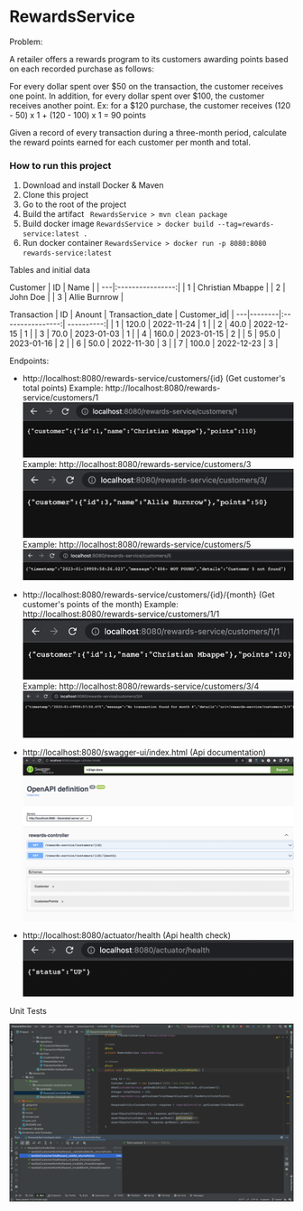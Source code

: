 # RewardsService
 Problem:

A retailer offers a rewards program to its customers awarding points based on each recorded purchase as follows:

For every dollar spent over $50 on the transaction, the customer receives one point.
In addition, for every dollar spent over $100, the customer receives another point.
Ex: for a $120 purchase, the customer receives
(120 - 50) x 1 + (120 - 100) x 1 = 90 points

Given a record of every transaction during a three-month period, calculate the reward points earned for each customer per month and total. 

### How to run this project
1. Download and install Docker & Maven
2. Clone this project
3. Go to the root of the project
4. Build the artifact
`` RewardsService > mvn clean package``
5. Build docker image
`` RewardsService > docker build --tag=rewards-service:latest . ``
6. Run docker container
`` RewardsService > docker run -p 8080:8080 rewards-service:latest ``

Tables and initial data

Customer
| ID | Name             |
| ---|:----------------:|
| 1  | Christian Mbappe |
| 2  | John Doe         |
| 3  | Allie Burnrow    |

Transaction
| ID | Anount | Transaction_date | Customer_id|
| ---|--------|:----------------:| ----------:|
| 1  | 120.0	 | 2022-11-24	      | 1          |
|	2  | 40.0	  | 2022-12-15	      | 1          |
| 3	 | 70.0	  | 2023-01-03       |	1          |
| 4	 | 160.0 	| 2023-01-15       |	2          |
| 5	 | 95.0	  | 2023-01-16       |	2          |
| 6	 | 50.0	  | 2022-11-30       |	3          |
| 7  |	100.0	 | 2022-12-23       |	3          |



Endpoints:
- http://localhost:8080/rewards-service/customers/{id} (Get customer's total points)
Example: http://localhost:8080/rewards-service/customers/1
  ![Total points Customer 1 ](assets/total_points_customer_1.png?raw=true "Total points Customer 1")
  Example: http://localhost:8080/rewards-service/customers/3
  ![Total points Customer 3 ](assets/total_points_customer_3.png?raw=true "Total points Customer 3")
  Example: http://localhost:8080/rewards-service/customers/5
  ![Customer not found ](assets/customer_not_found_message.png?raw=true "Customer not found")

- http://localhost:8080/rewards-service/customers/{id}/{month} (Get customer's points of the month)
Example: http://localhost:8080/rewards-service/customers/1/1
  ![Monthly points Customer 1 month 1 ](assets/monthly_points_customer_1_month_1.png?raw=true "Monthly points Customer 1 month 1")
  Example: http://localhost:8080/rewards-service/customers/3/4
  ![Month not found ](assets/month_not_found_message.png?raw=true "Month not found")

- http://localhost:8080/swagger-ui/index.html (Api documentation)
  ![Api Documentation](assets/api_documentation.png?raw=true "Api documentation")

- http://localhost:8080/actuator/health (Api health check)
  ![Health check](assets/health_check.png?raw=true "Health check")

Unit Tests

![Unit Tests](assets/Unit_tests.png?raw=true "Unit tests")
